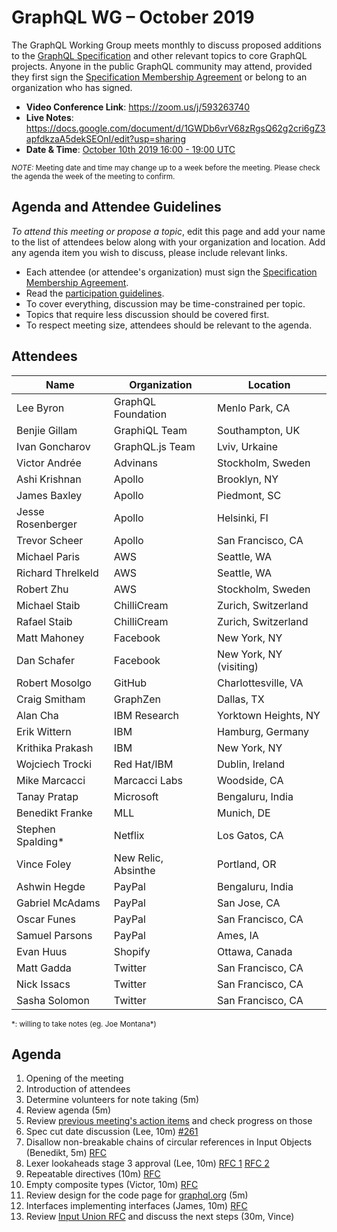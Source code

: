 # GraphQL WG – October 2019

The GraphQL Working Group meets monthly to discuss proposed additions to the
[GraphQL Specification](https://github.com/graphql/graphql-spec) and other
relevant topics to core GraphQL projects. Anyone in the public GraphQL
community may attend, provided they first sign the [Specification Membership Agreement](https://github.com/graphql/foundation) or belong to an organization who has signed.

- **Video Conference Link**: https://zoom.us/j/593263740
- **Live Notes**: https://docs.google.com/document/d/1GWDb6vrV68zRgsQ62g2cri6gZ3apfdkzaA5dekSEOnI/edit?usp=sharing
- **Date & Time**: [October 10th 2019 16:00 - 19:00 UTC](https://www.timeanddate.com/worldclock/meetingdetails.html?year=2019&month=10&day=10&hour=16&min=0&sec=0&p1=224&p2=179&p3=136&p4=37&p5=239&p6=101&p7=152)

<small>*NOTE:* Meeting date and time may change up to a week before the meeting.
Please check the agenda the week of the meeting to confirm.</small>


## Agenda and Attendee Guidelines

*To attend this meeting or propose a topic*, edit this page and add your name
to the list of attendees below along with your organization and location. Add any agenda item you wish to discuss, please include relevant links.

- Each attendee (or attendee's organization) must sign the [Specification Membership Agreement](https://github.com/graphql/foundation).
- Read the [participation guidelines](../README.md#participation-guidelines).
- To cover everything, discussion may be time-constrained per topic.
- Topics that require less discussion should be covered first.
- To respect meeting size, attendees should be relevant to the agenda.


## Attendees

Name                 | Organization        | Location
-------------------- | ------------------- | ----------------------
Lee Byron            | GraphQL Foundation  | Menlo Park, CA
Benjie Gillam        | GraphiQL Team       | Southampton, UK
Ivan Goncharov       | GraphQL.js Team     | Lviv, Urkaine
Victor Andrée        | Advinans            | Stockholm, Sweden
Ashi Krishnan        | Apollo              | Brooklyn, NY
James Baxley         | Apollo              | Piedmont, SC
Jesse Rosenberger    | Apollo              | Helsinki, FI
Trevor Scheer        | Apollo              | San Francisco, CA
Michael Paris        | AWS                 | Seattle, WA
Richard Threlkeld    | AWS                 | Seattle, WA
Robert Zhu           | AWS                 | Stockholm, Sweden
Michael Staib        | ChilliCream         | Zurich, Switzerland
Rafael Staib         | ChilliCream         | Zurich, Switzerland
Matt Mahoney         | Facebook            | New York, NY
Dan Schafer          | Facebook            | New York, NY (visiting)
Robert Mosolgo       | GitHub              | Charlottesville, VA
Craig Smitham        | GraphZen            | Dallas, TX
Alan Cha             | IBM Research        | Yorktown Heights, NY
Erik Wittern         | IBM                 | Hamburg, Germany
Krithika Prakash     | IBM                 | New York, NY
Wojciech Trocki      | Red Hat/IBM         | Dublin, Ireland
Mike Marcacci        | Marcacci Labs       | Woodside, CA
Tanay Pratap         | Microsoft           | Bengaluru, India
Benedikt Franke      | MLL                 | Munich, DE
Stephen Spalding*    | Netflix             | Los Gatos, CA
Vince Foley          | New Relic, Absinthe | Portland, OR
Ashwin Hegde         | PayPal              | Bengaluru, India
Gabriel McAdams      | PayPal              | San Jose, CA
Oscar Funes          | PayPal              | San Francisco, CA
Samuel Parsons       | PayPal              | Ames, IA
Evan Huus            | Shopify             | Ottawa, Canada
Matt Gadda           | Twitter             | San Francisco, CA
Nick Issacs          | Twitter             | San Francisco, CA
Sasha Solomon        | Twitter             | San Francisco, CA

<small>\*: willing to take notes (eg. Joe Montana\*)</small>


## Agenda

1. Opening of the meeting
1. Introduction of attendees
1. Determine volunteers for note taking (5m)
1. Review agenda (5m)
1. Review [previous meeting's action items](../notes/2019-09-12.md#action-items) and check progress on those
1. Spec cut date discussion (Lee, 10m) [#261](https://github.com/graphql/graphql-wg/issues/261)
1. Disallow non-breakable chains of circular references in Input Objects (Benedikt, 5m) [RFC](https://github.com/graphql/graphql-spec/pull/445)
1. Lexer lookaheads stage 3 approval (Lee, 10m) [RFC 1](https://github.com/graphql/graphql-spec/pull/599) [RFC 2](https://github.com/graphql/graphql-spec/pull/601)
1. Repeatable directives (10m) [RFC](https://github.com/graphql/graphql-spec/pull/472)
1. Empty composite types (Victor, 10m) [RFC](https://github.com/graphql/graphql-spec/pull/606)
1. Review design for the code page for [graphql.org](https://github.com/graphql/graphql.github.io/issues/768) (5m)
1. Interfaces implementing interfaces (James, 10m) [RFC](https://github.com/graphql/graphql-js/pull/2084)
1. Review [Input Union RFC](https://github.com/graphql/graphql-spec/blob/master/rfcs/InputUnion.md) and discuss the next steps (30m, Vince)
